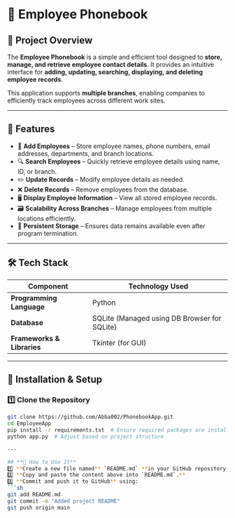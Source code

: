 # 📇 Employee Phonebook

## 📌 Project Overview

The **Employee Phonebook** is a simple and efficient tool designed to **store, manage, and retrieve employee contact details**. It provides an intuitive interface for **adding, updating, searching, displaying, and deleting employee records**. 

This application supports **multiple branches**, enabling companies to efficiently track employees across different work sites.

---

## 🚀 Features

- 📇 **Add Employees** – Store employee names, phone numbers, email addresses, departments, and branch locations.
- 🔍 **Search Employees** – Quickly retrieve employee details using name, ID, or branch.
- ✏️ **Update Records** – Modify employee details as needed.
- ❌ **Delete Records** – Remove employees from the database.
- 🖥️ **Display Employee Information** – View all stored employee records.
- 🗃️ **Scalability Across Branches** – Manage employees from multiple locations efficiently.
- 💾 **Persistent Storage** – Ensures data remains available even after program termination.

---

## 🛠️ Tech Stack

| Component            | Technology Used |
|----------------------|----------------|
| **Programming Language** | Python |
| **Database**         | SQLite (Managed using DB Browser for SQLite) |
| **Frameworks & Libraries** | Tkinter (for GUI) |

---

## 📂 Installation & Setup

### 1️⃣ **Clone the Repository**
```sh
git clone https://github.com/Abba002/PhonebookApp.git
cd EmployeeApp
pip install -r requirements.txt  # Ensure required packages are installed
python app.py  # Adjust based on project structure

---

## **🚀 How to Use It**
1️⃣ **Create a new file named** `README.md` **in your GitHub repository directory.**  
2️⃣ **Copy and paste the content above into `README.md`.**  
3️⃣ **Commit and push it to GitHub** using:
```sh
git add README.md
git commit -m "Added project README"
git push origin main
